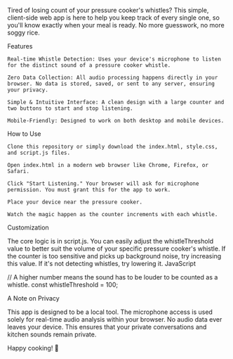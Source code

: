 Tired of losing count of your pressure cooker's whistles? This simple, client-side web app is here to help you keep track of every single one, so you'll know exactly when your meal is ready. No more guesswork, no more soggy rice.

Features

    Real-time Whistle Detection: Uses your device's microphone to listen for the distinct sound of a pressure cooker whistle.

    Zero Data Collection: All audio processing happens directly in your browser. No data is stored, saved, or sent to any server, ensuring your privacy.

    Simple & Intuitive Interface: A clean design with a large counter and two buttons to start and stop listening.

    Mobile-Friendly: Designed to work on both desktop and mobile devices.

How to Use

    Clone this repository or simply download the index.html, style.css, and script.js files.

    Open index.html in a modern web browser like Chrome, Firefox, or Safari.

    Click "Start Listening." Your browser will ask for microphone permission. You must grant this for the app to work.

    Place your device near the pressure cooker.

    Watch the magic happen as the counter increments with each whistle.

Customization

The core logic is in script.js. You can easily adjust the whistleThreshold value to better suit the volume of your specific pressure cooker's whistle. If the counter is too sensitive and picks up background noise, try increasing this value. If it's not detecting whistles, try lowering it.
JavaScript

// A higher number means the sound has to be louder to be counted as a whistle.
const whistleThreshold = 100;

A Note on Privacy

This app is designed to be a local tool. The microphone access is used solely for real-time audio analysis within your browser. No audio data ever leaves your device. This ensures that your private conversations and kitchen sounds remain private.

Happy cooking! 🍲
